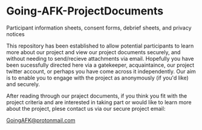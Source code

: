 # Going-AFK-ProjectDocuments
Participant information sheets, consent forms, debrief sheets, and privacy notices 



This repository has been established to allow potential participants to learn more about our project and view our project documents securely, and 
without needing to send/recieve attachments via email. Hopefully you have been sucessfully directed here via a gatekeeper, acquaintaince, our project twitter account, or 
perhaps you have come across it independently. Our aim is to enable you to engage with the project as anonymously (if you'd like) and securely. 

After reading through our praject documents, if you think you fit with the project criteria and are interested in taking part or would like to learn more about the project, 
plese contact us via our secure project email:

GoingAFK@protonmail.com 
